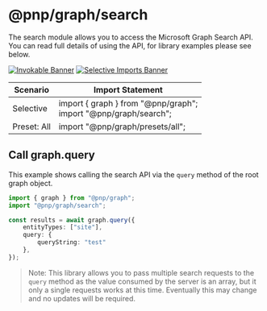 # @pnp/graph/search

The search module allows you to access the Microsoft Graph Search API. You can read full details of using the API, for library examples please see below.

[![Invokable Banner](https://img.shields.io/badge/Invokable-informational.svg)](../concepts/invokable.md) [![Selective Imports Banner](https://img.shields.io/badge/Selective%20Imports-informational.svg)](../concepts/selective-imports.md)  

| Scenario    | Import Statement                                                  |
| ----------- | ----------------------------------------------------------------- |
| Selective   | import { graph } from "@pnp/graph";<br />import "@pnp/graph/search"; |
| Preset: All | import "@pnp/graph/presets/all";    |

## Call graph.query

This example shows calling the search API via the `query` method of the root graph object.

```TypeScript
import { graph } from "@pnp/graph";
import "@pnp/graph/search";

const results = await graph.query({
    entityTypes: ["site"],
    query: {
        queryString: "test"
    },
});
```

> Note: This library allows you to pass multiple search requests to the `query` method as the value consumed by the server is an array, but it only a single requests works at this time. Eventually this may change and no updates will be required.
